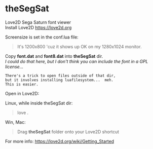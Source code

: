# theSegSat
Love2D Sega Saturn font viewer  
Install Love2D  https://love2d.org

Screensize is set in the conf.lua file:  

>It's 1200x800 'cuz it shows up OK on my 1280x1024 monitor.  

Copy **font.dat** and **font8.dat** into **theSegSat** dir.  
*I could do that here, but I don't think you can include the font in a GPL license...*  
  
    There's a trick to open files outside of that dir,  
    but it involves installing luafilesystem...  meh.  
    This is easier.  

Open in Love2D:  

Linux, while inside theSegSat dir:  
>love .

Win, Mac:  
>Drag **theSegSat** folder onto your Love2D shortcut  

For more info:  https://love2d.org/wiki/Getting_Started
